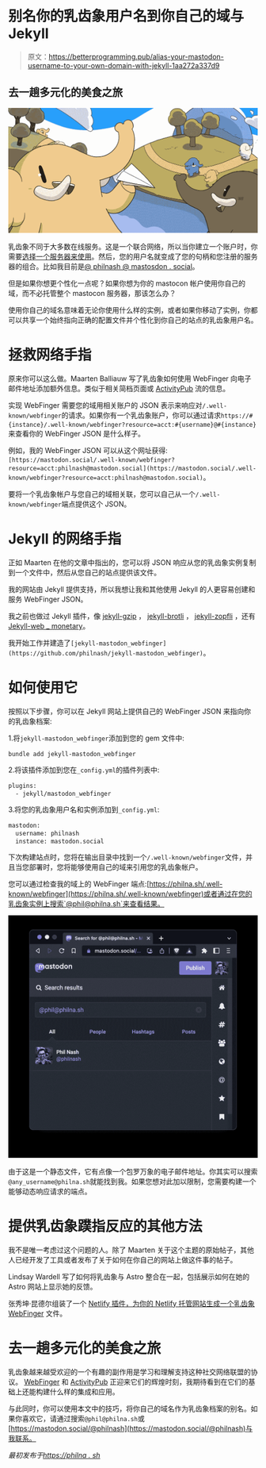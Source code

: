 # 别名你的乳齿象用户名到你自己的域与 Jekyll

> 原文：<https://betterprogramming.pub/alias-your-mastodon-username-to-your-own-domain-with-jekyll-1aa272a337d9>

## 去一趟多元化的美食之旅

![](img/0540b45d7ae694472175480867c23941.png)

乳齿象不同于大多数在线服务。这是一个联合网络，所以当你建立一个账户时，你需要[选择一个服务器来使用](https://docs.joinmastodon.org/user/signup/)。然后，您的用户名就变成了您的句柄和您注册的服务器的组合。比如我目前是[@ philnash @ mastosdon . social](https://mastodon.social/@philnash)。

但是如果你想更个性化一点呢？如果你想为你的 mastocon 帐户使用你自己的域，而不必托管整个 mastocon 服务器，那该怎么办？

使用你自己的域名意味着无论你使用什么样的实例，或者如果你移动了实例，你都可以共享一个始终指向正确的配置文件并个性化到你自己的站点的乳齿象用户名。

# 拯救网络手指

原来你可以这么做。Maarten Balliauw 写了乳齿象如何使用 WebFinger 向电子邮件地址添加额外信息。类似于相关简档页面或 [ActivityPub](https://activitypub.rocks/) 流的信息。

实现 WebFinger 需要您的域用相关账户的 JSON 表示来响应对`/.well-known/webfinger`的请求。如果你有一个乳齿象账户，你可以通过请求`https://#{instance}/.well-known/webfinger?resource=acct:#{username}@#{instance}`来查看你的 WebFinger JSON 是什么样子。

例如，我的 WebFinger JSON 可以从这个网址获得:`[https://mastodon.social/.well-known/webfinger?resource=acct:philnash@mastodon.social](https://mastodon.social/.well-known/webfinger?resource=acct:philnash@mastodon.social)`。

要将一个乳齿象帐户与您自己的域相关联，您可以自己从一个`/.well-known/webfinger`端点提供这个 JSON。

# Jekyll 的网络手指

正如 Maarten 在他的文章中指出的，您可以将 JSON 响应从您的乳齿象实例复制到一个文件中，然后从您自己的站点提供该文件。

我的网站由 Jekyll 提供支持，所以我想让我和其他使用 Jekyll 的人更容易创建和服务 WebFinger JSON。

我之前也做过 Jekyll 插件，像 [jekyll-gzip](https://github.com/philnash/jekyll-gzip) ， [jekyll-brotli](https://github.com/philnash/jekyll-brotli) ， [jekyll-zopfli](https://github.com/philnash/jekyll-zopfli) ，还有[Jekyll-web _ monetary](https://github.com/philnash/jekyll-web_monetization)。

我开始工作并建造了`[jekyll-mastodon_webfinger](https://github.com/philnash/jekyll-mastodon_webfinger)`。

# 如何使用它

按照以下步骤，你可以在 Jekyll 网站上提供自己的 WebFinger JSON 来指向你的乳齿象档案:

1.将`jekyll-mastodon_webfinger`添加到您的 gem 文件中:

```
bundle add jekyll-mastodon_webfinger
```

2.将该插件添加到您在`_config.yml`的插件列表中:

```
plugins:
  - jekyll/mastodon_webfinger
```

3.将您的乳齿象用户名和实例添加到`_config.yml`:

```
mastodon:
  username: philnash
  instance: mastodon.social
```

下次构建站点时，您将在输出目录中找到一个`/.well-known/webfinger`文件，并且当您部署时，您将能够使用自己的域来引用您的乳齿象帐户。

您可以通过检查我的域上的 WebFinger 端点:[https://philna.sh/.well-known/webfinger](https://philna.sh/.well-known/webfinger)或者通过在您的乳齿象实例上搜索`@phil@philna.sh`来查看结果。

![](img/68546f042ae44670b4bb63209867b800.png)

由于这是一个静态文件，它有点像一个包罗万象的电子邮件地址。你其实可以搜索`@any_username@philna.sh`就能找到我。如果您想对此加以限制，您需要构建一个能够动态响应请求的端点。

# 提供乳齿象蹼指反应的其他方法

我不是唯一考虑过这个问题的人。除了 Maarten 关于这个主题的原始帖子，其他人已经开发了工具或者发布了关于如何在你自己的网站上做这件事的帖子。

Lindsay Wardell 写了如何将乳齿象与 Astro 整合在一起，包括展示如何在她的 Astro 网站上显示她的反馈。

张秀坤·昆德尔组装了一个 [Netlify 插件，为你的 Netlify 托管网站生成一个乳齿象 WebFinger](https://github.com/dkundel/netlify-plugin-mastodon-alias) 文件。

# 去一趟多元化的美食之旅

乳齿象越来越受欢迎的一个有趣的副作用是学习和理解支持这种社交网络联盟的协议。 [WebFinger](http://webfinger.net/) 和 [ActivityPub](https://activitypub.rocks/) 正迎来它们的辉煌时刻，我期待看到在它们的基础上还能构建什么样的集成和应用。

与此同时，你可以使用本文中的技巧，将你自己的域名作为乳齿象档案的别名。如果你喜欢它，请通过搜索`@phil@philna.sh`或[https://mastodon.social/@philnash](https://mastodon.social/@philnash)与我联系。

*最初发布于*[*https://philna . sh*](https://philna.sh/blog/2022/11/23/alias-your-mastodon-username-to-your-own-domain-with-jekyll/)